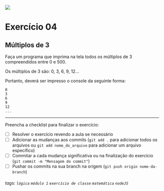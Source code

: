 ![](https://i.imgur.com/xG74tOh.png)

# Exercício 04

## Múltiplos de 3

Faça um programa que imprima na tela todos os múltiplos de 3 compreendidos entre 0 e 500.

Os múltiplos de 3 são: 0, 3, 6, 9, 12...

Portanto, deverá ser impresso o console da seguinte forma:

```
0
3
6
9
12
...

```

---

Preencha a checklist para finalizar o exercício:

-   [ ] Resolver o exercício revendo a aula se necessário
-   [ ] Adicionar as mudanças aos commits (`git add .` para adicionar todos os arquivos ou `git add nome_do_arquivo` para adicionar um arquivo específico)
-   [ ] Commitar a cada mudança significativa ou na finalização do exercício (`git commit -m "Mensagem do commit"`)
-   [ ] Pushar os commits na sua branch na origem (`git push origin nome-da-branch`)

###### tags: `lógica` `módulo 1` `exercício de classe` `matemática` `nodeJS`
